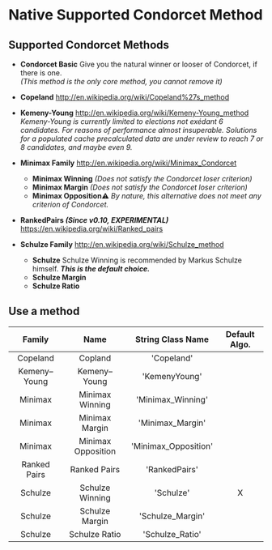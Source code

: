 # Native Supported Condorcet Method

## Supported Condorcet Methods

* **Condorcet Basic** Give you the natural winner or looser of Condorcet, if there is one.  
*(This method is the only core method, you cannot remove it)*

* **Copeland** http://en.wikipedia.org/wiki/Copeland%27s_method

* **Kemeny-Young** http://en.wikipedia.org/wiki/Kemeny-Young_method   
*Kemeny-Young is currently limited to elections not exédant 6 candidates. For reasons of performance almost insuperable. Solutions for a populated cache precalculated data are under review to reach 7 or 8 candidates, and maybe even 9.*

* **Minimax Family** http://en.wikipedia.org/wiki/Minimax_Condorcet
    * **Minimax Winning** *(Does not satisfy the Condorcet loser criterion)*  
    * **Minimax Margin** *(Does not satisfy the Condorcet loser criterion)*
    * **Minimax Opposition**:warning: *By nature, this alternative does not meet any criterion of Condorcet.*

* **RankedPairs *(Since v0.10, EXPERIMENTAL)*** https://en.wikipedia.org/wiki/Ranked_pairs  

* **Schulze Family** http://en.wikipedia.org/wiki/Schulze_method
    * **Schulze** Schulze Winning is recommended by Markus Schulze himself. ***This is the default choice.***
    * **Schulze Margin**
    * **Schulze Ratio**


## Use a method

Family  | Name  | String Class Name | Default Algo.
:-----: | :-----: | :-----:| :-----:
| Copeland | Copland | 'Copeland'
| Kemeny–Young | Kemeny–Young | 'KemenyYoung'
| Minimax | Minimax Winning | 'Minimax_Winning'
| Minimax | Minimax Margin | 'Minimax_Margin'
| Minimax | Minimax Opposition | 'Minimax_Opposition'
| Ranked Pairs | Ranked Pairs | 'RankedPairs'
| Schulze | Schulze Winning | 'Schulze' | X
| Schulze | Schulze Margin | 'Schulze_Margin'
| Schulze | Schulze Ratio | 'Schulze_Ratio'




